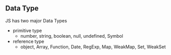 ## Data Type

JS has two major Data Types
- primitive type
  - number, string, boolean, null, undefined, Symbol
- reference type
  - object, Array, Function, Date, RegExp, Map, WeakMap, Set, WeakSet

```javascript

```
